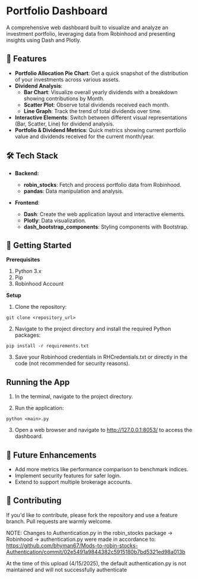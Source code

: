 # Portfolio Dashboard

A comprehensive web dashboard built to visualize and analyze an investment portfolio, leveraging data from Robinhood and presenting insights using Dash and Plotly.

## 🌟 Features

- **Portfolio Allocation Pie Chart**: Get a quick snapshot of the distribution of your investments across various assets.
- **Dividend Analysis**:
  - **Bar Chart**: Visualize overall yearly dividends with a breakdown showing contributions by Month.
  - **Scatter Plot**: Observe total dividends received each month.
  - **Line Graph**: Track the trend of total dividends over time.
- **Interactive Elements**: Switch between different visual representations (Bar, Scatter, Line) for dividend analysis.
- **Portfolio & Dividend Metrics**: Quick metrics showing current portfolio value and dividends received for the current month/year.

## 🛠️ Tech Stack

- **Backend:**

  - **robin_stocks**: Fetch and process portfolio data from Robinhood.
  - **pandas**: Data manipulation and analysis.

- **Frontend**:

  - **Dash**: Create the web application layout and interactive elements.
  - **Plotly**: Data visualization.
  - **dash_bootstrap_components**: Styling components with Bootstrap.

## 🚀 Getting Started

**Prerequisites**

1. Python 3.x
2. Pip
3. Robinhood Account

**Setup**

1. Clone the repository:

`git clone <repository_url>`

2. Navigate to the project directory and install the required Python packages:

`pip install -r requirements.txt`

3. Save your Robinhood credentials in RHCredentials.txt or directly in the code (not recommended for security reasons).

## Running the App

1. In the terminal, navigate to the project directory.

2. Run the application:

`python <main>.py`

3. Open a web browser and navigate to http://127.0.0.1:8053/ to access the dashboard.

## 🌱 Future Enhancements

- Add more metrics like performance comparison to benchmark indices.
- Implement security features for safer login.
- Extend to support multiple brokerage accounts.

## 🤝 Contributing

If you'd like to contribute, please fork the repository and use a feature branch. Pull requests are warmly welcome.

NOTE: Changes to Authentication.py in the robin_stocks package -> Robinhood -> authentication.py were made in accordance to: https://github.com/bhyman67/Mods-to-robin-stocks-Authentication/commit/02e5491a9844382c5915180b7bd5321ed98a013b

At the time of this upload (4/15/2025), the default authentication.py is not maintained and will not successfully authenticate
